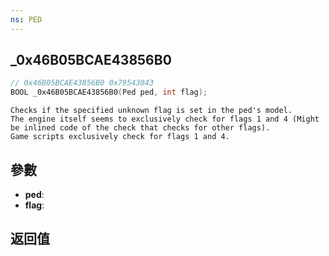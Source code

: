```yaml
---
ns: PED
---
```

## _0x46B05BCAE43856B0

```c
// 0x46B05BCAE43856B0 0x79543043
BOOL _0x46B05BCAE43856B0(Ped ped, int flag);
```

```
Checks if the specified unknown flag is set in the ped's model.  
The engine itself seems to exclusively check for flags 1 and 4 (Might be inlined code of the check that checks for other flags).  
Game scripts exclusively check for flags 1 and 4.  
```

## 參數
* **ped**: 
* **flag**: 

## 返回值
